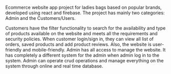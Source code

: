 Ecommerce website app project for ladies bags based on popular brands, developed using react and firebase.
The project has mainly two categories: Admin and the Customers/Users. 

Customers have the filter functionality to search for the availability and type of products available on the website and meets all the requirements and security policies. When customer login/sign in, they can view all list of orders, saved products and add product reviews. Also, the website is user-friendly and mobile-friendly.
Admin has all access to manage the website. It has completely a different system for the admin when admin log in to the system. Admin can operate crud operations and manage everything on the system through online and real time database.
